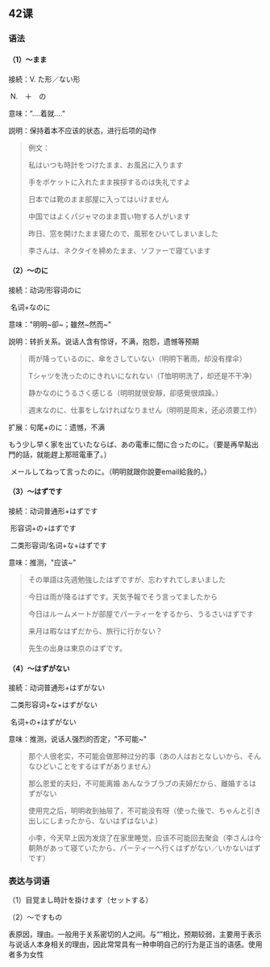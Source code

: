 ## 42课

### 语法

#### （1）～まま

接続：V. た形／ない形

​			  N.　＋　の

意味：”....着就....”

説明：保持着本不应该的状态，进行后项的动作

>例文：
>
>私はいつも時計をつけたまま、お風呂に入ります
>
>手をポケットに入れたまま挨拶するのは失礼ですよ
>
>日本では靴のまま部屋に入ってはいけません
>
>中国ではよくパジャマのまま買い物する人がいます
>
>昨日、窓を開けたまま寝たので、風邪をひいてしまいました
>
>李さんは、ネクタイを締めたまま、ソファーで寝ています

#### （2）～のに

接続：动词/形容词のに  

​			名词+なのに

意味："明明~卻~；雖然~然而~"

説明：转折关系。说话人含有惊讶，不满，抱怨，遗憾等预期

> 雨が降っているのに、傘をさしていない（明明下著雨，却没有撑伞）
>
> Tシャツを洗ったのにきれいになれない（T恤明明洗了，却还是不干净）
>
> 静かなのにうるさく感じる（明明就很安靜，卻感覺很煩躁。）
>
> 週末なのに、仕事をしなければなりません（明明是周末，还必须要工作）

扩展：句尾+のに：遗憾，不满

​			もう少し早く家を出ていたならば、あの電車に間に合ったのに。（要是再早點出門的話，就能趕上那班電車了。）

​			メールしてねって言ったのに。（明明就跟你說要email給我的。）

#### （3）～はずです

接続：动词普通形+はずです

​			形容词+の+はずです

​			二类形容词/名词+な+はずです

意味：推测，"应该~"

>その単語は先週勉強したはずですが、忘わすれてしまいました
>
>今日は雨が降るはずです。天気予報でそう言ってましたから
>
>今日はルームメートが部屋でパーティーをするから、うるさいはずです
>
>来月は暇なはずだから、旅行に行かない？
>
>先生の出身は東京のはずです。

#### （4）～はずがない

接続：动词普通形+はずがない

​			二类形容词+な+はずがない

​			名词+の+はずがない

意味：推测，说话人强烈的否定，"不可能~"

> 那个人很老实，不可能会做那种过分的事（あの人はおとなしいから、そんなひどいことをするはずがありません）
>
> 那么恩爱的夫妇，不可能离婚 あんなラブラブの夫婦だから、離婚するはずがない
>
> 使用完之后，明明收到抽屉了，不可能没有呀（使った後で、ちゃんと引き出しにしまったから、ないはずはないよ）
>
> 小李，今天早上因为发烧了在家里睡觉，应该不可能回去聚会（李さんは今朝熱があって寝ていたから、パーティーへ行くはずがない／いかないはずです）

### 表达与词语

（1）目覚まし時計を掛けます（セットする）

（2）～ですもの

表原因，理由。一般用于关系密切的人之间。与“”相比，预期较弱，主要用于表示与说话人本身相关的理由，因此常常具有一种申明自己的行为是正当的语感。使用者多为女性